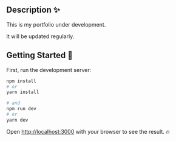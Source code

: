 ## Description ✨

This is my portfolio under development.

It will be updated regularly.

## Getting Started 🚀

First, run the development server:

```bash
npm install
# or
yarn install

# and
npm run dev
# or
yarn dev
```

Open [http://localhost:3000](http://localhost:3000) with your browser to see the result. 🔥
